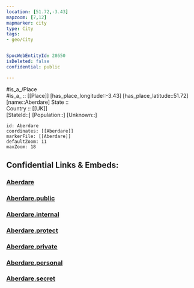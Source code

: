 ```yaml
---
location: [51.72,-3.43] 
mapzoom: [7,12] 
mapmarker: city 
type: City
tags:
- geo/City


SpocWebEntityId: 28650
isDeleted: false
confidential: public

---
```

#is_a_/Place  
#is_a_ :: [[Place]] 
[has_place_longitude::-3.43] 
[has_place_latitude::51.72] 
[name::Aberdare] 
State ::  
Country :: [[UK]]  
[StateId::] 
[Population::] 
[Unknown::] 


```leaflet
id: Aberdare
coordinates: [[Aberdare]] 
markerFile: [[Aberdare]] 
defaultZoom: 11 
maxZoom: 18
```


## Confidential Links & Embeds: 

### [Aberdare](/_Standards/Earth/Continent/Europe/Europe~North/UK/Wales/counties~Wales/Merthyr_Tydfil/cities~MerthyrTydfil/Aberdare.md) 

### [Aberdare.public](/_public/Earth/Continent/Europe/Europe~North/UK/Wales/counties~Wales/Merthyr_Tydfil/cities~MerthyrTydfil/Aberdare.public.md) 

### [Aberdare.internal](/_internal/Earth/Continent/Europe/Europe~North/UK/Wales/counties~Wales/Merthyr_Tydfil/cities~MerthyrTydfil/Aberdare.internal.md) 

### [Aberdare.protect](/_protect/Earth/Continent/Europe/Europe~North/UK/Wales/counties~Wales/Merthyr_Tydfil/cities~MerthyrTydfil/Aberdare.protect.md) 

### [Aberdare.private](/_private/Earth/Continent/Europe/Europe~North/UK/Wales/counties~Wales/Merthyr_Tydfil/cities~MerthyrTydfil/Aberdare.private.md) 

### [Aberdare.personal](/_personal/Earth/Continent/Europe/Europe~North/UK/Wales/counties~Wales/Merthyr_Tydfil/cities~MerthyrTydfil/Aberdare.personal.md) 

### [Aberdare.secret](/_secret/Earth/Continent/Europe/Europe~North/UK/Wales/counties~Wales/Merthyr_Tydfil/cities~MerthyrTydfil/Aberdare.secret.md)

